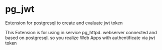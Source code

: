 # pg_jwt
Extension for postgresql to create and evaluate jwt token

This Extension is for using in service pg_httpd. webserver connected and based on postgresql.
so you realize Web Apps with authentificate via jwt token
